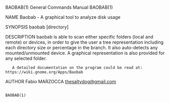 BAOBAB(1)                                                                                General Commands Manual                                                                                BAOBAB(1)

NAME
       Baobab - A graphical tool to analyze disk usage

SYNOPSIS
       baobab  [directory]

DESCRIPTION
       baobab is able to scan either specific folders (local and remote) or devices, in order to give the user a tree representation including each directory size or percentage in the branch. It also
       auto-detects any mounted/unmounted device. A graphical representation is also provided for any selected folder.

       A detailed documentation on the program could be read at: https://wiki.gnome.org/Apps/Baobab

AUTHOR
       Fabio MARZOCCA <thesaltydog@gmail.com>

                                                                                                                                                                                                BAOBAB(1)
